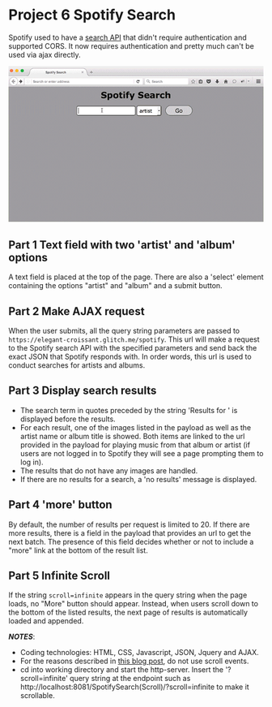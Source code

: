 # Project 6 Spotify Search
Spotify used to have a [search API](https://developer.spotify.com/web-api/search-item/) that didn't require authentication and supported CORS. It now requires authentication and pretty much can't be used via ajax directly. 

<img src="ledzep.gif">

## Part 1 Text field with two 'artist' and 'album' options
A text field is placed at the top of the page. There are also a 'select' element containing the options "artist" and "album" and a submit button.


## Part 2 Make AJAX request
When the user submits, all the query string parameters are passed to `https://elegant-croissant.glitch.me/spotify`. This url will make a request to the Spotify search API with the specified parameters and send back the exact JSON that Spotify responds with. In order words, this url is used to conduct searches for artists and albums.

## Part 3 Display search results
* The search term in quotes preceded by the string 'Results for ' is displayed before the results.
* For each result, one of the images listed in the payload as well as the artist name or album title is showed. Both items are linked to the url provided in the payload for playing music from that album or artist (if users are not logged in to Spotify they will see a page prompting them to log in).
* The results that do not have any images are handled. 
* If there are no results for a search, a 'no results' message is displayed.

## Part 4 'more' button
By default, the number of results per request is limited to 20. If there are more results, there is a field in the payload that provides an url to get the next batch. The presence of this field decides whether or not to include a "more" link at the bottom of the result list. 

## Part 5 Infinite Scroll
If the string `scroll=infinite` appears in the query string when the page loads, no "More" button should appear. Instead, when users scroll down to the bottom of the listed results, the next page of results is automatically loaded and appended.

**_NOTES_**:
* Coding technologies: HTML, CSS, Javascript, JSON, Jquery and AJAX. 
* For the reasons described in <a href="http://ejohn.org/blog/learning-from-twitter/">this blog post</a>, do not use scroll events.
* cd into working directory and start the http-server. Insert the '?scroll=infinite' query string at the endpoint such as http://localhost:8081/SpotifySearch(Scroll)/?scroll=infinite to make it scrollable.

